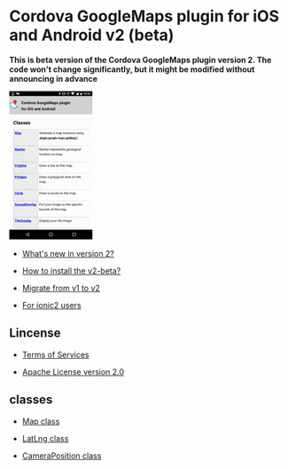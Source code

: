 # Cordova GoogleMaps plugin for iOS and Android v2 (beta)

**This is beta version of the Cordova GoogleMaps plugin version 2. The code won't change significantly, but it might be modified without announcing in advance**

![](images/v2demo.gif)

- [What's new in version 2?](whats-new-v2/README.md)

- [How to install the v2-beta?](Installation/README.md)

- [Migrate from v1 to v2](migrate-from-v1/README.md)

- [For ionic2 users](For-ionic2-users/README.md)

## Lincense

- [Terms of Services](./Terms-of-Services/README.md)

- [Apache License version 2.0](https://www.apache.org/licenses/LICENSE-2.0.html)

## classes

- [Map class](./class/Map/README.md)

- [LatLng class](./class/LatLng/README.md)

- [CameraPosition class](./class/CameraPosition/README.md)
